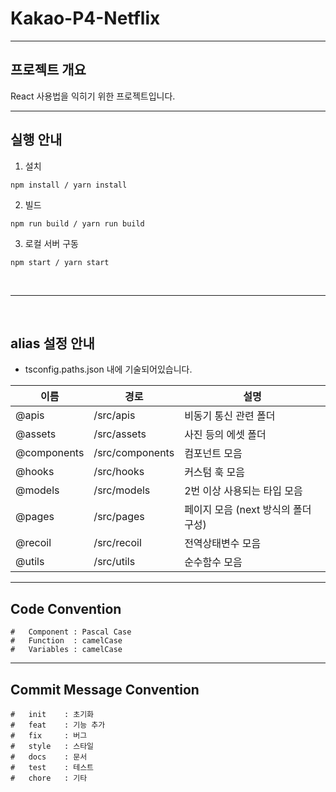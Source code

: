 # Kakao-P4-Netflix
---
<h2>프로젝트 개요</h2>
React 사용법을 익히기 위한 프로젝트입니다.

---

<h2>실행 안내</h2>

1. 설치
```
npm install / yarn install
```

2. 빌드
```
npm run build / yarn run build
```

3. 로컬 서버 구동
```
npm start / yarn start
```
<br>

---

<br>
<h2>alias 설정 안내</h2>

- tsconfig.paths.json 내에 기술되어있습니다.

|이름|경로|설명|
|---|---|------|
|@apis|/src/apis|비동기 통신 관련 폴더|
|@assets|/src/assets|사진 등의 에셋 폴더|
|@components|/src/components|컴포넌트 모음|
|@hooks|/src/hooks|커스텀 훅 모음|
|@models|/src/models|2번 이상 사용되는 타입 모음|
|@pages|/src/pages|페이지 모음 (next 방식의 폴더 구성)|
|@recoil|/src/recoil|전역상태변수 모음|
|@utils|/src/utils|순수함수 모음|

---

<h2>Code Convention</h2>

```
#   Component : Pascal Case
#   Function  : camelCase
#   Variables : camelCase
```

---

<h2>Commit Message Convention</h2>

```
#   init    : 초기화
#   feat    : 기능 추가
#   fix     : 버그
#   style   : 스타일
#   docs    : 문서
#   test    : 테스트
#   chore   : 기타
```
